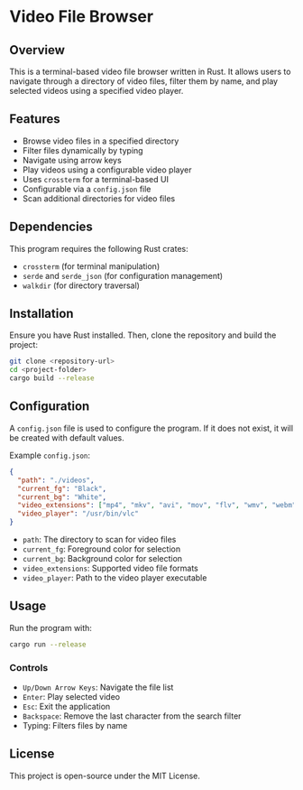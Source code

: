 # Video File Browser

## Overview

This is a terminal-based video file browser written in Rust. It allows users to navigate through a directory of video files, filter them by name, and play selected videos using a specified video player.

## Features

- Browse video files in a specified directory
- Filter files dynamically by typing
- Navigate using arrow keys
- Play videos using a configurable video player
- Uses `crossterm` for a terminal-based UI
- Configurable via a `config.json` file
- Scan additional directories for video files

## Dependencies

This program requires the following Rust crates:

- `crossterm` (for terminal manipulation)
- `serde` and `serde_json` (for configuration management)
- `walkdir` (for directory traversal)

## Installation

Ensure you have Rust installed. Then, clone the repository and build the project:

```sh
git clone <repository-url>
cd <project-folder>
cargo build --release
```

## Configuration

A `config.json` file is used to configure the program. If it does not exist, it will be created with default values.

Example `config.json`:

```json
{
  "path": "./videos",
  "current_fg": "Black",
  "current_bg": "White",
  "video_extensions": ["mp4", "mkv", "avi", "mov", "flv", "wmv", "webm"],
  "video_player": "/usr/bin/vlc"
}
```

- `path`: The directory to scan for video files
- `current_fg`: Foreground color for selection
- `current_bg`: Background color for selection
- `video_extensions`: Supported video file formats
- `video_player`: Path to the video player executable

## Usage

Run the program with:

```sh
cargo run --release
```

### Controls

- `Up/Down Arrow Keys`: Navigate the file list
- `Enter`: Play selected video
- `Esc`: Exit the application
- `Backspace`: Remove the last character from the search filter
- Typing: Filters files by name

## License

This project is open-source under the MIT License.
